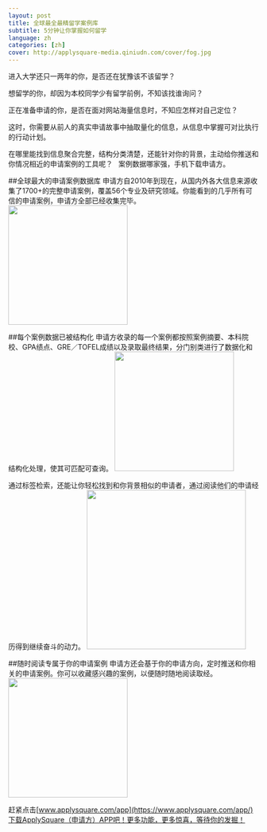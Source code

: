 ```yaml
---
layout: post
title: 全球最全最精留学案例库
subtitle: 5分钟让你掌握如何留学
language: zh
categories: [zh]
cover: http://applysquare-media.qiniudn.com/cover/fog.jpg
---
```

进入大学还只一两年的你，是否还在犹豫该不该留学？

想留学的你，却因为本校同学少有留学前例，不知该找谁询问？

正在准备申请的你，是否在面对网站海量信息时，不知应怎样对自己定位？

这时，你需要从前人的真实申请故事中抽取量化的信息，从信息中掌握可对比执行的行动计划。

在哪里能找到信息聚合完整，结构分类清楚，还能针对你的背景，主动给你推送和你情况相近的申请案例的工具呢？
 
案例数据哪家强，手机下载申请方。

##全球最大的申请案例数据库
申请方自2010年到现在，从国内外各大信息来源收集了1700+的完整申请案例，覆盖56个专业及研究领域。你能看到的几乎所有可信的申请案例，申请方全部已经收集完毕。
<img src="http://applysquare-media.qiniudn.com/2014/11/case/1.jpg" width="240px" height="auto" />

##每个案例数据已被结构化
申请方收录的每一个案例都按照案例摘要、本科院校、GPA绩点、GRE／TOFEL成绩以及录取最终结果，分门别类进行了数据化和结构化处理，使其可匹配可查询。
<img src="http://applysquare-media.qiniudn.com/2014/11/case/2.jpg" width="240px" height="auto" />

通过标签检索，还能让你轻松找到和你背景相似的申请者，通过阅读他们的申请经历得到继续奋斗的动力。
<img src="http://applysquare-media.qiniudn.com/2014/11/case/3.jpg" width="320px" height="auto" />

##随时阅读专属于你的申请案例
申请方还会基于你的申请方向，定时推送和你相关的申请案例。你可以收藏感兴趣的案例，以便随时随地阅读取经。
<img src="http://applysquare-media.qiniudn.com/2014/11/case/4.jpg" width="240px" height="auto" />

赶紧点击[www.applysquare.com/app](https://www.applysquare.com/app/)下载ApplySquare（申请方）APP吧！更多功能，更多惊喜，等待你的发掘！